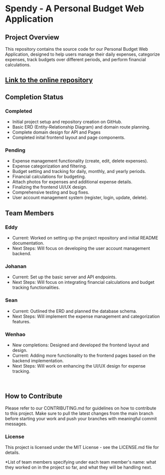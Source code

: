 # Spendy - A Personal Budget Web Application

## Project Overview
This repository contains the source code for our Personal Budget Web Application, designed to help users manage their daily expenses, categorize expenses, track budgets over different periods, and perform financial calculations.

## [Link to the online repository](https://github.com/wenhaoq20/Spendy/)

## Completion Status

### Completed
- Initial project setup and repository creation on GitHub.
- Basic ERD (Entity-Relationship Diagram) and domain route planning.
- Complete domain design for API and Pages
- Completed inital frontend layout and page components.
### Pending
- Expense management functionality (create, edit, delete expenses).
- Expense categorization and filtering.
- Budget setting and tracking for daily, monthly, and yearly periods.
- Financial calculations for budgeting.
- Attach photos for expenses and additional expense details.
- Finalizing the frontend UI/UX design.
- Comprehensive testing and bug fixes.
- User account management system (register, login, update, delete).

## Team Members
### Eddy
- Current: Worked on setting up the project repository and initial README documentation.
- Next Steps: Will focus on developing the user account management backend.

### Johanan
- Current: Set up the basic server and API endpoints.
- Next Steps: Will focus on integrating financial calculations and budget tracking functionalities.

### Sean
- Current: Outlined the ERD and planned the database schema.
- Next Steps: Will implement the expense management and categorization features.

### Wenhao
- New completions: Designed and developed the frontend layout and design.
- Current: Adding more functionality to the frontend pages based on the backend implementation.
- Next Steps: Will work on enhancing the UI/UX design for expense tracking.

</br>

## How to Contribute
Please refer to our CONTRIBUTING.md for guidelines on how to contribute to this project. Make sure to pull the latest changes from the main branch before starting your work and push your branches with meaningful commit messages.

### License
This project is licensed under the MIT License - see the LICENSE.md file for details.

*List of team members specifying under each team member's name: what they worked on in the project so far, and what they will be handling next.
